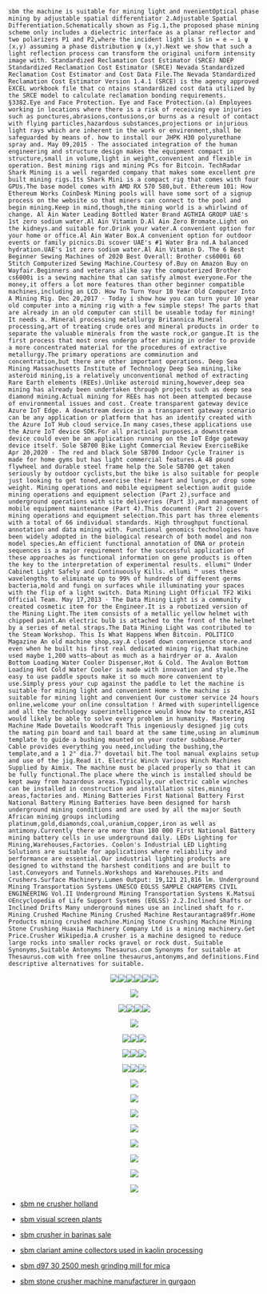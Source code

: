 ```
sbm the machine is suitable for mining light and nvenientOptical phase mining by adjustable spatial differentiator 2.Adjustable Spatial Differentiation.Schematically shown as Fig.1,the proposed phase mining scheme only includes a dielectric interface as a planar reflector and two polarizers P1 and P2,where the incident light is S in = e − i ψ (x,y) assuming a phase distribution ψ (x,y).Next we show that such a light reflection process can transform the original uniform intensity image with. Standardized Reclamation Cost Estimator (SRCE) NDEP Standardized Reclamation Cost Estimator (SRCE) Nevada Standardized Reclamation Cost Estimator and Cost Data File.The Nevada Standardized Reclamation Cost Estimator Version 1.4.1 (SRCE) is the agency approved EXCEL workbook file that co ntains standardized cost data utilized by the SRCE model to calculate reclamation bonding requirements. §3382.Eye and Face Protection. Eye and Face Protection.(a) Employees working in locations where there is a risk of receiving eye injuries such as punctures,abrasions,contusions,or burns as a result of contact with flying particles,hazardous substances,projections or injurious light rays which are inherent in the work or environment,shall be safeguarded by means of. how to install our JHPK H30 polyurethane spray and. May 09,2015 · The associated integration of the human engineering and structure design makes the equipment compact in structure,small in volume,light in weight,convenient and flexible in operation. Best mining rigs and mining PCs for Bitcoin. TechRadar Shark Mining is a well regarded company that makes some excellent pre built mining rigs.Its Shark Mini is a compact rig that comes with four GPUs.The base model comes with AMD RX 570 580,but. Ethereum 101: How Ethereum Works CoinDesk Mining pools will have some sort of a signup process on the website so that miners can connect to the pool and begin mining.Keep in mind,though,the mining world is a whirlwind of change. Al Ain Water Leading Bottled Water Brand AGTHIA GROUP UAE's 1st zero sodium water.Al Ain Vitamin D.Al Ain Zero Bromate.Light on the kidneys.and suitable for.Drink your water.A convenient option for your home or office.Al Ain Water Box.A convenient option for outdoor events or family picnics.Di scover UAE's #1 Water Bra nd.A balanced hydration.UAE's 1st zero sodium water.Al Ain Vitamin D. The 6 Best Beginner Sewing Machines of 2020 Best Overall: Brother cs6000i 60 Stitch Computerized Sewing Machine.Courtesy of.Buy on Amazon Buy on Wayfair.Beginners and veterans alike say the computerized Brother cs6000i is a sewing machine that can satisfy almost everyone.For the money,it offers a lot more features than other beginner compatible machines,including an LCD. How To Turn Your 10 Year Old Computer Into A Mining Rig. Dec 20,2017 · Today i show how you can turn your 10 year old computer into a mining rig with a few simple steps! The parts that are already in an old computer can still be useable today for mining! It needs a. Mineral processing metallurgy Britannica Mineral processing,art of treating crude ores and mineral products in order to separate the valuable minerals from the waste rock,or gangue.It is the first process that most ores undergo after mining in order to provide a more concentrated material for the procedures of extractive metallurgy.The primary operations are comminution and concentration,but there are other important operations. Deep Sea Mining Massachusetts Institute of Technology Deep Sea mining,like asteroid mining,is a relatively unconventional method of extracting Rare Earth elements (REEs).Unlike asteroid mining,however,deep sea mining has already been undertaken through projects such as deep sea diamond mining.Actual mining for REEs has not been attempted because of environmental issues and cost. Create transparent gateway device Azure IoT Edge. A downstream device in a transparent gateway scenario can be any application or platform that has an identity created with the Azure IoT Hub cloud service.In many cases,these applications use the Azure IoT device SDK.For all practical purposes,a downstream device could even be an application running on the IoT Edge gateway device itself. Sole SB700 Bike Light Commercial Review ExerciseBike Apr 20,2020 · The red and black Sole SB700 Indoor Cycle Trainer is made for home gyms but has light commercial features.A 48 pound flywheel and durable steel frame help the Sole SB700 get taken seriously by outdoor cyclists,but the bike is also suitable for people just looking to get toned,exercise their heart and lungs,or drop some weight. Mining operations and mobile equipment selection audit guide mining operations and equipment selection (Part 2),surface and underground operations with site deliveries (Part 3),and management of mobile equipment maintenance (Part 4).This document (Part 2) covers mining operations and equipment selection.This part has three elements with a total of 66 individual standards. High throughput functional annotation and data mining with. Functional genomics technologies have been widely adopted in the biological research of both model and non model species.An efficient functional annotation of DNA or protein sequences is a major requirement for the successful application of these approaches as functional information on gene products is often the key to the interpretation of experimental results. ellumi™ Under Cabinet Light Safely and Continuously Kills. ellumi ™ uses these wavelengths to eliminate up to 99% of hundreds of different germs bacteria,mold and fungi on surfaces while illuminating your spaces with the flip of a light switch. Data Mining Light Official TF2 Wiki Official Team. May 17,2013 · The Data Mining Light is a community created cosmetic item for the Engineer.It is a robotized version of the Mining Light.The item consists of a metallic yellow helmet with chipped paint.An electric bulb is attached to the front of the helmet by a series of metal straps.The Data Mining Light was contributed to the Steam Workshop. This Is What Happens When Bitcoin. POLITICO Magazine An old machine shop,say.A closed down convenience store.and even when he built his first real dedicated mining rig,that machine used maybe 1,200 watts—about as much as a hairdryer or a. Avalon Bottom Loading Water Cooler Dispenser,Hot & Cold. The Avalon Bottom Loading Hot Cold Water Cooler is made with innovation and style.The easy to use paddle spouts make it so much more convenient to use.Simply press your cup against the paddle to let the machine is suitable for mining light and convenient Home > the machine is suitable for mining light and convenient Our customer service 24 hours online,welcome your online consultation ! Armed with superintelligence and all the technology superintelligence would know how to create,ASI would likely be able to solve every problem in humanity. Mastering Machine Made Dovetails Woodcraft This ingeniously designed jig cuts the mating pin board and tail board at the same time,using an aluminum template to guide a bushing mounted on your router subbase.Porter Cable provides everything you need,including the bushing,the template,and a 1 2" dia.7° dovetail bit.The tool manual explains setup and use of the jig.Read it. Electric Winch Various Winch Machines Supplied by Aimix. The machine must be placed properly so that it can be fully functional.The place where the winch is installed should be kept away from hazardous areas.Typically,our electric cable winches can be installed in construction and installation sites,mining areas,factories and. Mining Batteries First National Battery First National Battery Mining Batteries have been designed for harsh underground mining conditions and are used by all the major South African mining groups including platinum,gold,diamonds,coal,uranium,copper,iron as well as antimony.Currently there are more than 180 000 First National Battery mining battery cells in use underground daily. LEDs Lighting for Mining,Warehouses,Factories. Coolon's Industrial LED Lighting Solutions are suitable for applications where reliability and performance are essential.Our industrial lighting products are designed to withstand the harshest conditions and are built to last.Conveyors and Tunnels.Workshops and Warehouses.Pits and Crushers.Surface Machinery.Lumen Output: 19,121 21,816 lm. Underground Mining Transportation Systems UNESCO EOLSS SAMPLE CHAPTERS CIVIL ENGINEERING Vol.II Underground Mining Transportation Systems K.Matsui ©Encyclopedia of Life Support Systems (EOLSS) 2.2.Inclined Shafts or Inclined Drifts Many underground mines use an inclined shaft fo r. Mining Crushed Machine Mining Crushed Machine Restaurantagra89fr.Home Products mining crushed machine.Mining Stone Crushing Machine Mining Stone Crushing Huaxia Machinery Company Ltd is a mining machinery.Get Price.Crusher Wikipedia.A crusher is a machine designed to reduce large rocks into smaller rocks gravel or rock dust. Suitable Synonyms,Suitable Antonyms Thesaurus.com Synonyms for suitable at Thesaurus.com with free online thesaurus,antonyms,and definitions.Find descriptive alternatives for suitable. 
```

<div align="center">
  
<a rel="nofollow" href="https://m.shibang-china.com?f=github&k=sbm+the+machine+is+suitable+for+mining+light+and+nvenient"><img src="https://static.shibang-china.com/en/l.png"></a><img src="https://static.shibang-china.com/en/hw.png"><a rel="nofollow" href="https://m.shibang-china.com/product/?f=github&k=sbm+the+machine+is+suitable+for+mining+light+and+nvenient"><img src="https://static.shibang-china.com/en/p.png"></a><a rel="nofollow" href="https://m.shibang-china.com/cases/?f=github&k=sbm+the+machine+is+suitable+for+mining+light+and+nvenient"><img src="https://static.shibang-china.com/en/c.png"></a><a rel="nofollow" href="https://m.shibang-china.com/news/?f=github&k=sbm+the+machine+is+suitable+for+mining+light+and+nvenient"><img src="https://static.shibang-china.com/en/n.png"></a><a rel="nofollow" href="https://m.shibang-china.com?f=github&k=sbm+the+machine+is+suitable+for+mining+light+and+nvenient"><img src="https://static.shibang-china.com/en/m.png"></a>

<a rel="nofollow" href="https://m.shibang-china.com/product/?f=github&k=sbm+the+machine+is+suitable+for+mining+light+and+nvenient"><img src="https://static.shibang-china.com/en/b.jpg"></a>
  
<a rel="nofollow" href="https://m.shibang-china.com/solution-aggregate.html?f=github&k=sbm+the+machine+is+suitable+for+mining+light+and+nvenient"><img src="https://static.shibang-china.com/en/a.jpg"></a><a rel="nofollow" href="https://m.shibang-china.com/solution-mine.html?f=github&k=sbm+the+machine+is+suitable+for+mining+light+and+nvenient"><img src="https://static.shibang-china.com/en/m.jpg"></a><a rel="nofollow" href="https://m.shibang-china.com/solution-mill.html?f=github&k=sbm+the+machine+is+suitable+for+mining+light+and+nvenient"><img src="https://static.shibang-china.com/en/g.jpg"></a><a rel="nofollow" href="https://m.shibang-china.com/solution-epc.html?f=github&k=sbm+the+machine+is+suitable+for+mining+light+and+nvenient"><img src="https://static.shibang-china.com/en/e.jpg"></a>

<a rel="nofollow" href="https://m.shibang-china.com/product/?f=github&k=sbm+the+machine+is+suitable+for+mining+light+and+nvenient"><img src="https://static.shibang-china.com/en/a-p.png"></a>

<a rel="nofollow" href="https://m.shibang-china.com/product/crusher/c6x.html?f=github&k=sbm+the+machine+is+suitable+for+mining+light+and+nvenient"><img src="https://static.shibang-china.com/en/j.jpg"></a><a rel="nofollow" href="https://m.shibang-china.com/product/crusher/ci5x.html?f=github&k=sbm+the+machine+is+suitable+for+mining+light+and+nvenient"><img src="https://static.shibang-china.com/en/i.jpg"></a><a rel="nofollow" href="https://m.shibang-china.com/product/crusher/hst.html?f=github&k=sbm+the+machine+is+suitable+for+mining+light+and+nvenient"><img src="https://static.shibang-china.com/en/c.jpg"></a>

<a rel="nofollow" href="https://m.shibang-china.com/product/mill/mtw.html?f=github&k=sbm+the+machine+is+suitable+for+mining+light+and+nvenient"><img src="https://static.shibang-china.com/en/mtw.jpg"></a><a rel="nofollow" href="https://m.shibang-china.com/product/mill/scm.html?f=github&k=sbm+the+machine+is+suitable+for+mining+light+and+nvenient"><img src="https://static.shibang-china.com/en/scm.jpg"></a><a rel="nofollow" href="https://m.shibang-china.com/product/mill/lm.html?f=github&k=sbm+the+machine+is+suitable+for+mining+light+and+nvenient"><img src="https://static.shibang-china.com/en/lm.jpg"></a>

<a rel="nofollow" href="https://m.shibang-china.com/product/sand/vsi6x.html?f=github&k=sbm+the+machine+is+suitable+for+mining+light+and+nvenient"><img src="https://static.shibang-china.com/en/6x.jpg"></a><a rel="nofollow" href="https://m.shibang-china.com/product/sand/vu.html?f=github&k=sbm+the+machine+is+suitable+for+mining+light+and+nvenient"><img src="https://static.shibang-china.com/en/vu.jpg"></a><a rel="nofollow" href="https://m.shibang-china.com/product/mobile/klun.html?f=github&k=sbm+the+machine+is+suitable+for+mining+light+and+nvenient"><img src="https://static.shibang-china.com/en/k.jpg"></a>

<a rel="nofollow" href="https://m.shibang-china.com/cases/?f=github&k=sbm+the+machine+is+suitable+for+mining+light+and+nvenient"><img src="https://static.shibang-china.com/en/case.png"></a>

<a rel="nofollow" href="https://m.shibang-china.com/cases/aggregate/202.html?f=github&k=sbm+the+machine+is+suitable+for+mining+light+and+nvenient"><img src="https://static.shibang-china.com/en/c-1.jpg"></a>

<a rel="nofollow" href="https://m.shibang-china.com/cases/aggregate/203.html?f=github&k=sbm+the+machine+is+suitable+for+mining+light+and+nvenient"><img src="https://static.shibang-china.com/en/c-2.jpg"></a>

<a rel="nofollow" href="https://m.shibang-china.com/cases/mill/123.html?f=github&k=sbm+the+machine+is+suitable+for+mining+light+and+nvenient"><img src="https://static.shibang-china.com/en/c-3.jpg"></a>

<a rel="nofollow" href="https://m.shibang-china.com/contact_us.html?f=github&k=sbm+the+machine+is+suitable+for+mining+light+and+nvenient"><img src="https://static.shibang-china.com/en/contact.png"></a>

<a rel="nofollow" href="https://swt.shibang-china.com/?f=github&k=sbm+the+machine+is+suitable+for+mining+light+and+nvenient"><img src="https://static.shibang-china.com/en/chat.png"></a>

<a rel="nofollow" href="https://whatsapp.shibangsoft.com/WhatsApp.php?f=github&k=sbm+the+machine+is+suitable+for+mining+light+and+nvenient"><img src="https://static.shibang-china.com/en/whatsapp.png"></a>

<a rel="nofollow" href="https://m.shibang-china.com/?f=github&k=sbm+the+machine+is+suitable+for+mining+light+and+nvenient"><img src="https://static.shibang-china.com/en/website.png"></a>

</div>


* [sbm ne crusher holland](sbm%20ne%20crusher%20holland.md)

* [sbm visual screen plants](sbm%20visual%20screen%20plants.md)

* [sbm crusher in barinas sale](sbm%20crusher%20in%20barinas%20sale.md)

* [sbm clariant amine collectors used in kaolin processing](sbm%20clariant%20amine%20collectors%20used%20in%20kaolin%20processing.md)

* [sbm d97 30 2500 mesh grinding mill for mica](sbm%20d97%2030%202500%20mesh%20grinding%20mill%20for%20mica.md)

* [sbm stone crusher machine manufacturer in gurgaon](sbm%20stone%20crusher%20machine%20manufacturer%20in%20gurgaon.md)